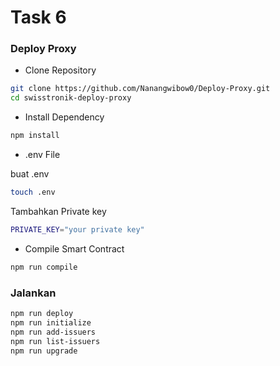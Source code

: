 # Task 6

### Deploy Proxy

* Clone Repository

```bash
git clone https://github.com/Nanangwibow0/Deploy-Proxy.git
cd swisstronik-deploy-proxy
```

* Install Dependency

```bash
npm install
```

* .env File

buat .env

```bash
touch .env
```

Tambahkan Private key

```bash
PRIVATE_KEY="your private key"
```

* Compile Smart Contract

```bash
npm run compile
```

### Jalankan

```bash
npm run deploy
npm run initialize
npm run add-issuers
npm run list-issuers
npm run upgrade
```
